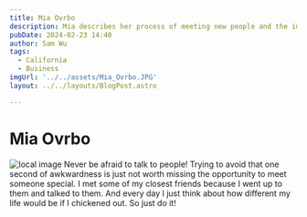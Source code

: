 ```yaml
---
title: Mia Ovrbo
description: Mia describes her process of meeting new people and the importance of getting over awkwardness.
pubDate: 2024-02-23 14:40
author: Sam Wu
tags:
  - California
  - Business
imgUrl: '../../assets/Mia_Ovrbo.JPG'
layout: ../../layouts/BlogPost.astro

---
```

#  Mia Ovrbo

![local image](../../assets/Mia_Ovrbo.JPG)
Never be afraid to talk to people! Trying to avoid that one second of awkwardness is just not worth missing the opportunity to meet someone special. I met some of my closest friends because I went up to them and talked to them. And every day I just think about how different my life would be if I chickened out. So just do it!
